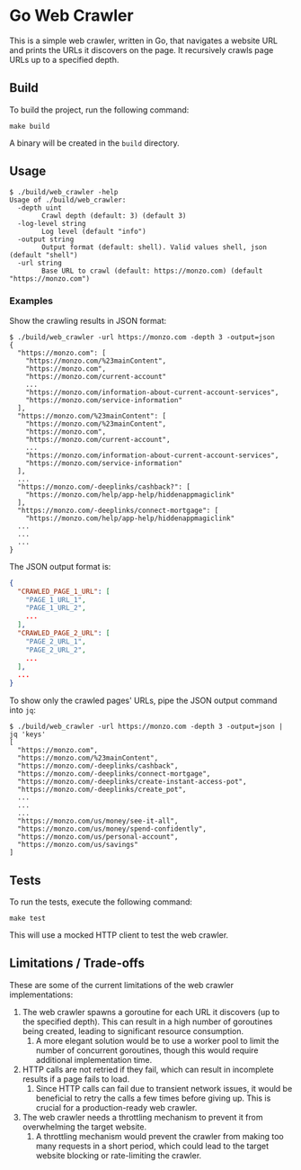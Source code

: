 # Go Web Crawler

This is a simple web crawler, written in Go, that navigates a website URL and prints the URLs it discovers on the page. It recursively crawls page URLs up to a specified depth.

## Build

To build the project, run the following command:

```shell
make build
```

A binary will be created in the `build` directory.

## Usage

```shell
$ ./build/web_crawler -help
Usage of ./build/web_crawler:
  -depth uint
        Crawl depth (default: 3) (default 3)
  -log-level string
        Log level (default "info")
  -output string
        Output format (default: shell). Valid values shell, json (default "shell")
  -url string
        Base URL to crawl (default: https://monzo.com) (default "https://monzo.com")
```

### Examples

Show the crawling results in JSON format:

```shell
$ ./build/web_crawler -url https://monzo.com -depth 3 -output=json
{
  "https://monzo.com": [
    "https://monzo.com/%23mainContent",
    "https://monzo.com",
    "https://monzo.com/current-account"
    ...
    "https://monzo.com/information-about-current-account-services",
    "https://monzo.com/service-information"
  ],
  "https://monzo.com/%23mainContent": [
    "https://monzo.com/%23mainContent",
    "https://monzo.com",
    "https://monzo.com/current-account",
    ...
    "https://monzo.com/information-about-current-account-services",
    "https://monzo.com/service-information"
  ],
  ...
  "https://monzo.com/-deeplinks/cashback?": [
    "https://monzo.com/help/app-help/hiddenappmagiclink"
  ],
  "https://monzo.com/-deeplinks/connect-mortgage": [
    "https://monzo.com/help/app-help/hiddenappmagiclink"
  ...
  ...
  ...
}
```

The JSON output format is:

```json
{
  "CRAWLED_PAGE_1_URL": [
    "PAGE_1_URL_1",
    "PAGE_1_URL_2",
    ...
  ],
  "CRAWLED_PAGE_2_URL": [
    "PAGE_2_URL_1",
    "PAGE_2_URL_2",
    ...
  ],
  ...
}
```

To show only the crawled pages' URLs, pipe the JSON output command into `jq`:

```shell
$ ./build/web_crawler -url https://monzo.com -depth 3 -output=json | jq 'keys'
[
  "https://monzo.com",
  "https://monzo.com/%23mainContent",
  "https://monzo.com/-deeplinks/cashback",
  "https://monzo.com/-deeplinks/connect-mortgage",
  "https://monzo.com/-deeplinks/create-instant-access-pot",
  "https://monzo.com/-deeplinks/create_pot",
  ...
  ...
  ...
  "https://monzo.com/us/money/see-it-all",
  "https://monzo.com/us/money/spend-confidently",
  "https://monzo.com/us/personal-account",
  "https://monzo.com/us/savings"
]
```

## Tests

To run the tests, execute the following command:

```shell
make test
```

This will use a mocked HTTP client to test the web crawler.

## Limitations / Trade-offs

These are some of the current limitations of the web crawler implementations:

1. The web crawler spawns a goroutine for each URL it discovers (up to the specified depth). This can result in a high number of goroutines being created, leading to significant resource consumption.
   1. A more elegant solution would be to use a worker pool to limit the number of concurrent goroutines, though this would require additional implementation time.
1. HTTP calls are not retried if they fail, which can result in incomplete results if a page fails to load.
   1. Since HTTP calls can fail due to transient network issues, it would be beneficial to retry the calls a few times before giving up. This is crucial for a production-ready web crawler.
1. The web crawler needs a throttling mechanism to prevent it from overwhelming the target website.
   1. A throttling mechanism would prevent the crawler from making too many requests in a short period, which could lead to the target website blocking or rate-limiting the crawler.
